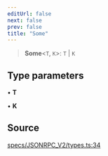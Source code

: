 ```yaml
---
editUrl: false
next: false
prev: false
title: "Some"
---
```


> **Some**\<`T`, `K`\>: `T` \| `K`

## Type parameters

• **T**

• **K**

## Source

[specs/JSONRPC\_V2/types.ts:34](https://github.com/chord-ts/rpc/blob/d3d88c3/src/specs/JSONRPC_V2/types.ts#L34)
